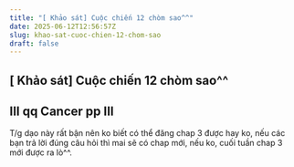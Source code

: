 ```yaml
---
title: "[ Khảo sát] Cuộc chiến 12 chòm sao^^"
date: 2025-06-12T12:56:57Z
slug: khao-sat-cuoc-chien-12-chom-sao
draft: false
---
```


## [ Khảo sát] Cuộc chiến 12 chòm sao^^

## III qq Cancer pp III

T/g dạo này rất bận nên ko biết có thể đăng chap 3 được hay ko, nếu các bạn trả lời đúng câu hỏi thì mai sẽ có chap mới, nếu ko, cuối tuần chap 3 mới được ra lò^^.